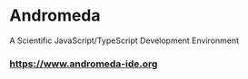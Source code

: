 # Andromeda
A Scientific JavaScript/TypeScript Development Environment
### https://www.andromeda-ide.org
